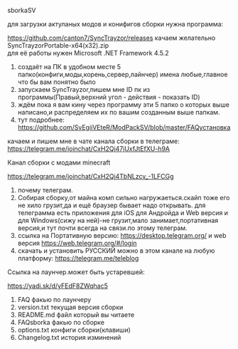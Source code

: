 sborkaSV

для загрузки актуланых модов и конифигов сборки нужна программа:

https://github.com/canton7/SyncTrayzor/releases качаем желательно SyncTrayzorPortable-x64(x32).zip         
для её работы нужен Microsoft .NET Framework 4.5.2 

1. создаёт на ПК в удобном месте 5 папко(конфиги,моды,корень,сервер,лайнчер) имена любые,главное что бы вам понятно было
2. запускаем SyncTrayzor,пишем мне ID пк из программы(Правый,верхний угол - действия - показать ID)
3. ждём пока я вам кину через программу эти 5 папко о которых выше написано,и распределяем их по вашим созданным выше папкам.
4. тут подробнее: https://github.com/SvEgiiVEteR/ModPackSV/blob/master/FAQустановка

качаем и пишем мне в чате канала сборки в телеграме: https://telegram.me/joinchat/CxH2Qj47jUxfJtEfXU-h9A

Канал сборки с модами minecraft

https://telegram.me/joinchat/CxH2Qj4TbNLzcv_-1LFCGg

1. почему телеграм.
2. Собирая сборку,от майна комп сильно нагружаеться.скайп тоже его не хило грузит,да и ещё браузер бывает надо открывать. для телеграмма есть приложения для iOS для Андройда и Web версия и для Windows(сижу на ней)-не грузит,мало занимает,портативная версия,и тут почти всегда на связи.по этому телеграм.
3. ссылка на Портативную версию: https://desktop.telegram.org/ и web версия https://web.telegram.org/#/login
4. скачать и установить РУССКИЙ можно в этом канале на любую платформу: https://telegram.me/teleblog

Ссылка на лаунчер.может быть устаревшей:

https://yadi.sk/d/yFEdF8ZWqhac5

1. FAQ факью по лаунчеру
2. version.txt текущая версия сборки
3. README.md файл который вы читаете
4. FAQsborka факью по сборке
5. options.txt конфиги сборки(клавиши)
6. Changelog.txt история изминений

